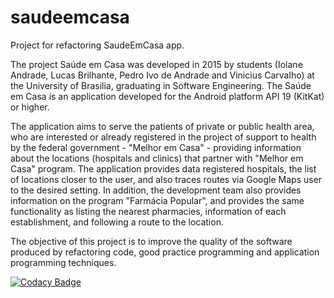 # saudeemcasa
Project for refactoring SaudeEmCasa app.

The project Saúde em Casa was developed in 2015 by students (Iolane Andrade, Lucas Brilhante, Pedro Ivo de Andrade and Vinicius Carvalho) at the University of Brasilia, graduating in Software Engineering. The Saúde em Casa is an application developed for the Android platform API 19 (KitKat) or higher.

The application aims to serve the patients of private or public health area, who are interested or already registered in the project of support to health by the federal government - "Melhor em Casa" - providing information about the locations (hospitals and clinics) that partner with "Melhor em Casa" program. The application provides data registered hospitals, the list of locations closer to the user, and also traces routes via Google Maps user to the desired setting. In addition, the development team also provides information on the program "Farmácia Popular", and provides the same functionality as listing the nearest pharmacies, information of each establishment, and following a route to the location.

The objective of this project is to improve the quality of the software produced by refactoring code, good practice programming and application programming techniques.

[![Codacy Badge](https://api.codacy.com/project/badge/Grade/6595e82c94b140a1af35b93a215a3a95)](https://www.codacy.com/app/vinisilvacar/saudeemcasa?utm_source=github.com&amp;utm_medium=referral&amp;utm_content=AndroidSlaves/saudeemcasa&amp;utm_campaign=Badge_Grade)
